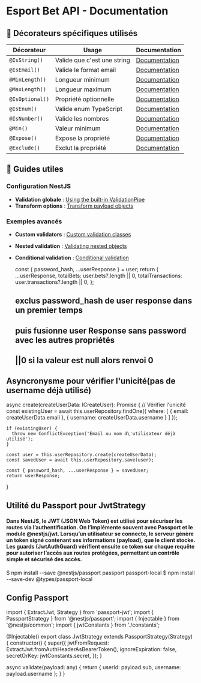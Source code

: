 # Esport Bet API - Documentation

## 🎯 Décorateurs spécifiques utilisés

| Décorateur      | Usage                       | Documentation                                                                              |
| --------------- | --------------------------- | ------------------------------------------------------------------------------------------ |
| `@IsString()`   | Valide que c'est une string | [Documentation](https://github.com/typestack/class-validator#common-validation-decorators) |
| `@IsEmail()`    | Valide le format email      | [Documentation](https://github.com/typestack/class-validator#common-validation-decorators) |
| `@MinLength()`  | Longueur minimum            | [Documentation](https://github.com/typestack/class-validator#string-validation-decorators) |
| `@MaxLength()`  | Longueur maximum            | [Documentation](https://github.com/typestack/class-validator#string-validation-decorators) |
| `@IsOptional()` | Propriété optionnelle       | [Documentation](https://github.com/typestack/class-validator#conditional-validation)       |
| `@IsEnum()`     | Valide enum TypeScript      | [Documentation](https://github.com/typestack/class-validator#other-decorators)             |
| `@IsNumber()`   | Valide les nombres          | [Documentation](https://github.com/typestack/class-validator#number-validation-decorators) |
| `@Min()`        | Valeur minimum              | [Documentation](https://github.com/typestack/class-validator#number-validation-decorators) |
| `@Expose()`     | Expose la propriété         | [Documentation](https://github.com/typestack/class-transformer#exposing-properties)        |
| `@Exclude()`    | Exclut la propriété         | [Documentation](https://github.com/typestack/class-transformer#exposing-properties)        |

## 📖 Guides utiles

### Configuration NestJS

- **Validation globale** : [Using the built-in ValidationPipe](https://docs.nestjs.com/techniques/validation#using-the-built-in-validationpipe)
- **Transform options** : [Transform payload objects](https://docs.nestjs.com/techniques/validation#transform-payload-objects)

### Exemples avancés

- **Custom validators** : [Custom validation classes](https://github.com/typestack/class-validator#custom-validation-classes)
- **Nested validation** : [Validating nested objects](https://github.com/typestack/class-validator#validating-nested-objects)
- **Conditional validation** : [Conditional validation](https://github.com/typestack/class-validator#conditional-validation)

  const { password_hash, ...userResponse } = user;
  return {
  ...userResponse,
  totalBets: user.bets?.length || 0,
  totalTransactions: user.transactions?.length || 0,
  };

  ## exclus password_hash de user response dans un premier temps

  ## puis fusionne user Response sans password avec les autres propriétés

  ## ||0 si la valeur est null alors renvoi 0

## Asyncronysme pour vérifier l'unicité(pas de username déjà utilisé)

async create(createUserData: ICreateUser): Promise<IUserResponse> {
// Vérifier l'unicité
const existingUser = await this.userRepository.findOne({
where: [
{ email: createUserData.email },
{ username: createUserData.username }
]
});

    if (existingUser) {
      throw new ConflictException('Email ou nom d\'utilisateur déjà utilisé');
    }

    const user = this.userRepository.create(createUserData);
    const savedUser = await this.userRepository.save(user);

    const { password_hash, ...userResponse } = savedUser;
    return userResponse;

}

## Utilité du Passport pour JwtStrategy

#### Dans NestJS, le JWT (JSON Web Token) est utilisé pour sécuriser les routes via l’authentification. On l’implémente souvent avec Passport et le module @nestjs/jwt. Lorsqu’un utilisateur se connecte, le serveur génère un token signé contenant ses informations (payload), que le client stocke. Les guards (JwtAuthGuard) vérifient ensuite ce token sur chaque requête pour autoriser l’accès aux routes protégées, permettant un contrôle simple et sécurisé des accès.

$ npm install --save @nestjs/passport passport passport-local
$ npm install --save-dev @types/passport-local

## Config Passport

import { ExtractJwt, Strategy } from 'passport-jwt';
import { PassportStrategy } from '@nestjs/passport';
import { Injectable } from '@nestjs/common';
import { jwtConstants } from './constants';

@Injectable()
export class JwtStrategy extends PassportStrategy(Strategy) {
constructor() {
super({
jwtFromRequest: ExtractJwt.fromAuthHeaderAsBearerToken(),
ignoreExpiration: false,
secretOrKey: jwtConstants.secret,
});
}

async validate(payload: any) {
return { userId: payload.sub, username: payload.username };
}
}
